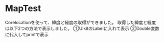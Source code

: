 # MapTest
Corelocationを使って、緯度と経度の取得ができました。
取得した緯度と経度は以下2つの方法で表示しました。
①UIkitのLabelに入れて表示
②Double変数に代入してprintで表示
